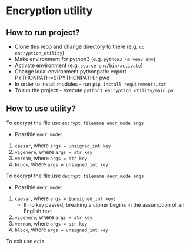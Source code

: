 # Encryption utility
## How to run project?
* Clone this repo and change directory to there (e.g. `cd encryption_utility`)
* Make environment for python3 (e.g. `python3 -m venv env`)
* Activate environment (e.g. `source env/bin/activate`)
* Change local environment pythonpath: export PYTHONPATH=${PYTHONPATH}:\`pwd\`
* In order to install modules - run `pip install requirements.txt`
* To run the project - execute `python3 encryption_utility/main.py`


## How to use utility?
To encrypt the file use `encrypt filename encr_mode args`

* Possible `encr_mode`:
1) `caesar`, where `args = unsigned_int key`
2) `vigenere`, where `args = str key`
3) `vernam`, where `args = str key`
4) `block`, where `args = unsigned_int key`

To decrypt the file use `decrypt filename decr_mode args`

* Possible `decr_mode`:
1) `caesar`, where `args = [unsigned_int key]`
    * If no `key` passed, breaking a cipher begins in the assumption of an English text 
2) `vigenere`, where `args = str key`
3) `vernam`, where `args = str key`
4) `block`, where `args = unsigned_int key`

To exit use `exit`

